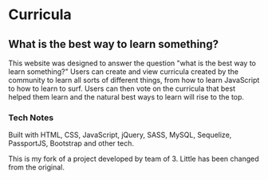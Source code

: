 # Curricula

## What is the best way to learn something?
This website was designed to answer the question "what is the best way to learn something?" Users can create and view curricula created by the community to learn all sorts of different things, from how to learn JavaScript to how to learn to surf. Users can then vote on the curricula that best helped them learn and the natural best ways to learn will rise to the top.

### Tech Notes
Built with HTML, CSS, JavaScript, jQuery, SASS, MySQL, Sequelize, PassportJS, Bootstrap and other tech.

This is my fork of a project developed by team of 3. Little has been changed from the original.

